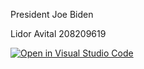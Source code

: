 President Joe Biden

Lidor Avital
208209619

<!-- link to the website: complete -->

[![Open in Visual Studio Code](https://classroom.github.com/assets/open-in-vscode-c66648af7eb3fe8bc4f294546bfd86ef473780cde1dea487d3c4ff354943c9ae.svg)](https://classroom.github.com/online_ide?assignment_repo_id=10481487&assignment_repo_type=AssignmentRepo)

